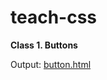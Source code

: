 # teach-css

**Class 1. Buttons**  

Output: [button.html](https://aneesburki.github.io/teach-css/buttons.html)
